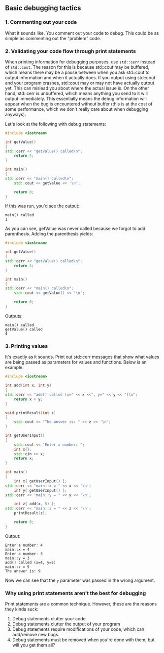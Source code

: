## Basic debugging tactics

### 1. Commenting out your code

What it sounds like. You comment out your code to debug. This could be as simple as commenting out the "problem" code.

### 2. Validating your code flow through print statements

When printing information for debugging purposes, use `std::cerr` instead of `std::cout`. The reason for this is because std::cout may be buffered, which means there may be a pause between when you ask std::cout to output information and when it actually does. If you output using std::cout and your program crashes, std::cout may or may not have actually output yet. This can mislead you about where the actual issue is. On the other hand, std::cerr is unbuffered, which means anything you send to it will output immediately. This essentially means the debug information will appear when the bug is encountered without buffer (this is at the cost of some performance, which we don't really care about when debugging anyways).

Let's look at the following with debug statements:
```cpp
#include <iostream>

int getValue()
{
std::cerr << "getValue() called\n";
    return 4;
}

int main()
{
std::cerr << "main() called\n";
    std::cout << getValue << '\n';

    return 0;
}
```

If this was run, you'd see the output:

```
main() called
1
```

As you can see, getValue was never called because we forgot to add parenthesis. Adding the parenthesis yields:
```cpp
#include <iostream>

int getValue()
{
std::cerr << "getValue() called\n";
    return 4;
}

int main()
{
std::cerr << "main() called\n";
    std::cout << getValue() << '\n';

    return 0;
}
```
Outputs:
```
main() called
getValue() called
4
```

### 3. Printing values
It's exactly as it sounds. Print out std::cerr messages that show what values are being passed as parameters for values and functions. Below is an example:

```cpp
#include <iostream>

int add(int x, int y)
{
std::cerr << "add() called (x=" << x <<", y=" << y << ")\n";
	return x + y;
}

void printResult(int z)
{
	std::cout << "The answer is: " << z << '\n';
}

int getUserInput()
{
	std::cout << "Enter a number: ";
	int x{};
	std::cin >> x;
	return x;
}

int main()
{
	int x{ getUserInput() };
std::cerr << "main::x = " << x << '\n';
	int y{ getUserInput() };
std::cerr << "main::y = " << y << '\n';

	int z{ add(x, 5) };
std::cerr << "main::z = " << z << '\n';
	printResult(z);

	return 0;
}
```

Output:
```
Enter a number: 4
main::x = 4
Enter a number: 3
main::y = 3
add() called (x=4, y=5)
main::z = 9
The answer is: 9
```

Now we can see that the `y` parameter was passed in the wrong argument.

### Why using print statements aren't the best for debugging

Print statements are a common technique. However, these are the reasons they kinda suck:
1. Debug statements clutter your code
2. Debug statements clutter the output of your program
3. Debug statements require modifications of your code, which can add/remove new bugs.
4. Debug statements must be removed when you're done with them, but will you get them all?
